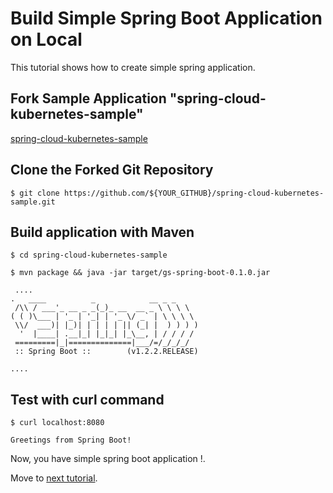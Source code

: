 # Build Simple Spring Boot Application on Local

This tutorial shows how to create simple spring application.

## Fork Sample Application "spring-cloud-kubernetes-sample"
[spring-cloud-kubernetes-sample](https://github.com/Jooho/spring-cloud-kubernetes-sample)
## Clone the Forked Git Repository
```
$ git clone https://github.com/${YOUR_GITHUB}/spring-cloud-kubernetes-sample.git

```

## Build application with Maven 
```
$ cd spring-cloud-kubernetes-sample

$ mvn package && java -jar target/gs-spring-boot-0.1.0.jar

 ....
.   ____          _            __ _ _
 /\\ / ___'_ __ _ _(_)_ __  __ _ \ \ \ \
( ( )\___ | '_ | '_| | '_ \/ _` | \ \ \ \
 \\/  ___)| |_)| | | | | || (_| |  ) ) ) )
  '  |____| .__|_| |_|_| |_\__, | / / / /
 =========|_|==============|___/=/_/_/_/
 :: Spring Boot ::        (v1.2.2.RELEASE)

....
```
## Test with curl command
```
$ curl localhost:8080

Greetings from Spring Boot!
```


Now, you have simple spring boot application !.

Move to [next tutorial](https://github.com/Jooho/spring-boot-ose-example/blob/master/docs/SPRING-TUTORIAL-2.md).

